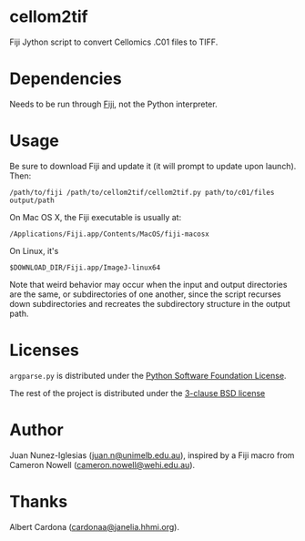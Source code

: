 cellom2tif
==========

Fiji Jython script to convert Cellomics .C01 files to TIFF.

# Dependencies

Needs to be run through [Fiji](http://fiji.sc), not the Python interpreter.

# Usage

Be sure to download Fiji and update it (it will prompt to update upon
launch). Then:

```
/path/to/fiji /path/to/cellom2tif/cellom2tif.py path/to/c01/files output/path
```

On Mac OS X, the Fiji executable is usually at:

```
/Applications/Fiji.app/Contents/MacOS/fiji-macosx
```

On Linux, it's

```
$DOWNLOAD_DIR/Fiji.app/ImageJ-linux64
```

Note that weird behavior may occur when the input and output directories are
the same, or subdirectories of one another, since the script recurses down
subdirectories and recreates the subdirectory structure in the output path.

# Licenses

`argparse.py` is distributed under the [Python Software Foundation License](
http://opensource.org/licenses/Python-2.0).

The rest of the project is distributed under the [3-clause BSD license](
http://opensource.org/licenses/BSD-3-Clause)

# Author

Juan Nunez-Iglesias (juan.n@unimelb.edu.au), inspired by a Fiji macro from
Cameron Nowell (cameron.nowell@wehi.edu.au).

# Thanks

Albert Cardona (cardonaa@janelia.hhmi.org).

